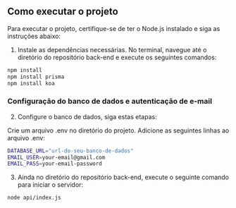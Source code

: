 ## Como executar o projeto
Para executar o projeto, certifique-se de ter o Node.js instalado e siga as instruções abaixo:

1. Instale as dependências necessárias. No terminal, navegue até o diretório do repositório back-end e execute os seguintes comandos:
   
```bash
npm install
npm install prisma
npm install koa
```
### Configuração do banco de dados e autenticação de e-mail
2. Configure o banco de dados, siga estas etapas:

Crie um arquivo .env no diretório do projeto.
Adicione as seguintes linhas ao arquivo .env:
```bash
DATABASE_URL="url-do-seu-banco-de-dados"
EMAIL_USER=your-email@gmail.com
EMAIL_PASS=your-email-password
```
3. Ainda no diretório do repositório back-end, execute o seguinte comando para iniciar o servidor:
```bash
node api/index.js
```
